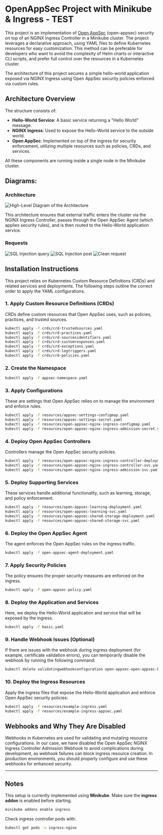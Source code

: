 
# OpenAppSec Project with Minikube & Ingress - TEST

This project is an implementation of [Open AppSec](https://docs.openappsec.io/getting-started/start-with-kubernetes/install-using-interactive-cli-tool-ingress-nginx) (open-appsec) security on top of an NGINX Ingress Controller in a Minikube cluster. The project leverages a declarative approach, using YAML files to define Kubernetes resources for easy customization. This method can be preferable for developers who want to avoid the complexity of Helm charts or interactive CLI scripts, and prefer full control over the resources in a Kubernetes cluster.

The architecture of this project secures a simple hello-world application exposed via NGINX Ingress using Open AppSec security policies enforced via custom rules.

## Architecture Overview
The structure consists of:
- **Hello-World Service**: A basic service returning a "Hello World" message.
- **NGINX Ingress**: Used to expose the Hello-World service to the outside world.
- **Open AppSec**: Implemented on top of the ingress for security enforcement, utilizing multiple resources such as policies, CRDs, and services.

All these components are running inside a single node in the Minikube cluster.

## Diagrams:
### Architecture
![High-Level Diagram of the Architecture](https://github.com/miloskec/ingress-test-app/blob/master/docs-images/openappsec.png)

This architecture ensures that external traffic enters the cluster via the NGINX Ingress Controller, passes through the Open AppSec Agent (which applies security rules), and is then routed to the Hello-World application service.

### Requests
![SQL Injection query](https://github.com/miloskec/ingress-test-app/blob/master/docs-images/sql-inject-url.png)
![SQL Injection post](https://github.com/miloskec/ingress-test-app/blob/master/docs-images/sql-inject-post.png)
![Clean request](https://github.com/miloskec/ingress-test-app/blob/master/docs-images/no-injections.png)

## Installation Instructions

This project relies on Kubernetes Custom Resource Definitions (CRDs) and related services and deployments. The following steps outline the correct order to apply the YAML configurations.

### 1. Apply Custom Resource Definitions (CRDs)
CRDs define custom resources that Open AppSec uses, such as policies, practices, and trusted sources.

```bash
kubectl apply -f crds/crd-trustedsources.yaml
kubectl apply -f crds/crd-practices.yaml
kubectl apply -f crds/crd-sourcesidentifiers.yaml
kubectl apply -f crds/crd-customresponses.yaml
kubectl apply -f crds/crd-exceptions.yaml
kubectl apply -f crds/crd-logtriggers.yaml
kubectl apply -f crds/crd-policies.yaml
```

### 2. Create the Namespace

```bash
kubectl apply -f appsec-namespace.yaml
```

### 3. Apply Configurations
These are settings that Open AppSec relies on to manage the environment and enforce rules.

```bash
kubectl apply -f resources/appsec-settings-configmap.yaml
kubectl apply -f resources/appsec-settings-secret.yaml
kubectl apply -f resources/open-appsec-nginx-ingress-configmap.yaml
kubectl apply -f resources/open-appsec-nginx-ingress-admission-secret.yaml
```

### 4. Deploy Open AppSec Controllers
Controllers manage the Open AppSec security policies.

```bash
kubectl apply -f resources/open-appsec-nginx-ingress-controller-deployment.yaml
kubectl apply -f resources/open-appsec-nginx-ingress-controller-svc.yaml
kubectl apply -f resources/open-appsec-nginx-ingress-admission-svc.yaml
```

### 5. Deploy Supporting Services
These services handle additional functionality, such as learning, storage, and policy enforcement.

```bash
kubectl apply -f resources/open-appsec-learning-deployment.yaml
kubectl apply -f resources/open-appsec-learning-svc.yaml
kubectl apply -f resources/open-appsec-shared-storage-deployment.yaml
kubectl apply -f resources/open-appsec-shared-storage-svc.yaml
```

### 6. Deploy the Open AppSec Agent
The agent enforces the Open AppSec rules on the ingress traffic.

```bash
kubectl apply -f open-appsec-agent-deployment.yaml
```

### 7. Apply Security Policies
The policy ensures the proper security measures are enforced on the ingress.

```bash
kubectl apply -f open-appsec-policy.yaml
```

### 8. Deploy the Application and Services
Here, we deploy the Hello-World application and service that will be exposed by the ingress.

```bash
kubectl apply -f basic.yaml
```

### 9. Handle Webhook Issues (Optional)
If there are issues with the webhook during ingress deployment (for example, certificate validation errors), you can temporarily disable the webhook by running the following command:

```bash
kubectl delete validatingwebhookconfiguration open-appsec-open-appsec-k8s-nginx-ingress-admission
```

### 10. Deploy the Ingress Resources
Apply the ingress files that expose the Hello-World application and enforce Open AppSec security policies:

```bash
kubectl apply -f resources/example-ingress.yaml
kubectl apply -f resources/example-ingress-appsec.yaml
```

## Webhooks and Why They Are Disabled
Webhooks in Kubernetes are used for validating and mutating resource configurations. In our case, we have disabled the Open AppSec NGINX Ingress Controller Admission Webhook to avoid complications during development, as webhook failures can block ingress resource creation. In production environments, you should properly configure and use these webhooks for enhanced security.

---

## Notes
This setup is currently implemented using **Minikube**. Make sure the **ingress addon** is enabled before starting.

```bash
minikube addons enable ingress
```

Check ingress controller pods with:

```bash
kubectl get pods -n ingress-nginx
```

